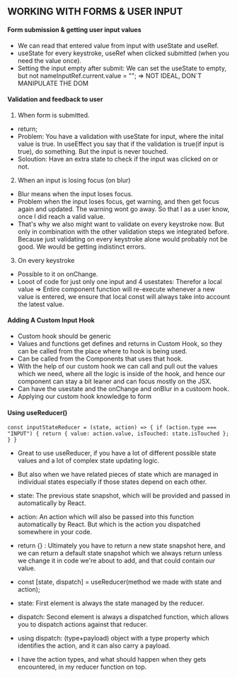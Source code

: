 ## WORKING WITH FORMS & USER INPUT

#### Form submission & getting user input values

- We can read that entered value from input with useState and useRef.
- useState for every keystroke, useRef when clicked submitted (when you need the value once).
- Setting the input empty after submit: We can set the useState to empty, but not
  nameInputRef.current.value = ""; => NOT IDEAL, DON´T MANIPULATE THE DOM

#### Validation and feedback to user

1.  When form is submitted.

- return;
- Problem: You have a validation with useState for input, where the inital value is true. In useEffect you say that if the validation is true(if input is true), do something. But the input is never touched.
- Soloution: Have an extra state to check if the input was clicked on or not.

2. When an input is losing focus (on blur)

- Blur means when the input loses focus.
- Problem when the input loses focus, get warning, and then get focus again and updated. The warning wont go away. So that I as a user know, once I did reach a valid value.
- That's why we also might want to validate on every keystroke now. But only in combination with the other validation steps we integrated before.
  Because just validating on every keystroke alone would probably not be good. We would be getting indistinct errors.

3. On every keystroke

- Possible to it on onChange.
- Looot of code for just only one input and 4 usestates: Therefor a local value => Entire component function will re-execute whenever a new value is entered, we ensure that local const will always take into account the latest value.

#### Adding A Custom Input Hook

- Custom hook should be generic
- Values and functions get defines and returns in Custom Hook, so they can be called from the place where to hook is being used.
- Can be called from the Components that uses that hook.
- With the help of our custom hook we can call and pull out the values which we need, where all the logic is inside of the hook, and hence our component can stay
  a bit leaner and can focus mostly on the JSX.
- Can have the usestate and the onChange and onBlur in a custoom hook.
- Applying our custom hook knowledge to form

#### Using useReducer()

`const inputStateReducer = (state, action) => {
if (action.type === "INPUT") {
return { value: action.value, isTouched: state.isTouched };
}
}`

- Great to use useReducer, if you have a lot of different possible state values and a lot of complex state updating logic.
- But also when we have related pieces of state which are managed in individual states especially if those states depend on each other.
- state: The previous state snapshot, which will be provided and passed in automatically by React.
- action: An action which will also be passed into this function automatically by React.
  But which is the action you dispatched somewhere in your code.
- return {} : Ultimately you have to return a new state snapshot here, and we can return a default state snapshot which we always return unless we change it in code we're about to add, and that could contain our value.

- const [state, dispatch] = useReducer(method we made with state and action);
- state: First element is always the state managed by the reducer.
- dispatch: Second element is always a dispatched function, which allows you to dispatch actions against that reducer.

- using dispatch: (type+payload) object with a type property which identifies the action, and it can also carry a payload.
- I have the action types, and what should happen when they gets encountered, in my reducer function on top.
